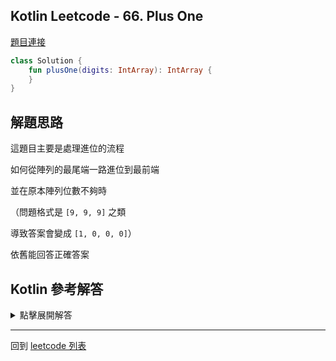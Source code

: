 ## Kotlin Leetcode - 66. Plus One

[題目連接](https://leetcode.com/problems/plus-one/)

```kotlin
class Solution {
    fun plusOne(digits: IntArray): IntArray {
    }
}
```

## 解題思路

這題目主要是處理進位的流程

如何從陣列的最尾端一路進位到最前端

並在原本陣列位數不夠時

（問題格式是 `[9, 9, 9]` 之類

導致答案會變成 `[1, 0, 0, 0]`）

依舊能回答正確答案

## Kotlin 參考解答

<details>
  <summary>點擊展開解答</summary>

```kotlin
class Solution {
    fun plusOne(digits: IntArray): IntArray {
        for (i in digits.size - 1 downTo 0) {
            digits[i] += 1
            if (digits[i] <= 9) return digits
            digits[i] = 0
        }
        val arr = IntArray(digits.size + 1)
        arr[0] = 1

        return arr
    }
}
```

</details>

------

回到 [leetcode 列表](index.md)
